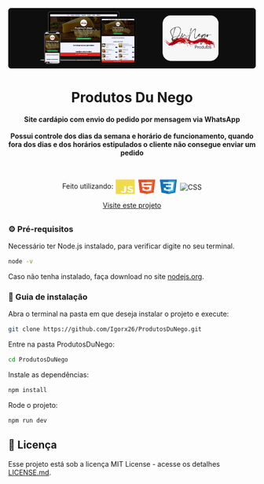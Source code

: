 <img src="assets/mockupComLogo.png">

<h1 align="center" style="font-weight: bold;">Produtos Du Nego </h1>

<p align="center">
    <b>Site cardápio com envio do pedido por mensagem via WhatsApp</b><br><br>
    <b>Possui controle dos dias da semana e horário de funcionamento, quando fora dos dias e dos horários estipulados o cliente não consegue enviar um pedido</b>

##
<br>

<div align="center">
   Feito utilizando:  <img align="center" alt="JS" height="30" width="40" src="https://raw.githubusercontent.com/devicons/devicon/master/icons/javascript/javascript-plain.svg">
    <img align="center" alt="HTML" height="30" width="40" src="https://raw.githubusercontent.com/devicons/devicon/master/icons/html5/html5-original.svg">
    <img align="center" alt="CSS" height="30" width="40" src="https://raw.githubusercontent.com/devicons/devicon/master/icons/css3/css3-original.svg">
    <img align="center" alt="CSS" height="30" width="40" src="https://cdn.jsdelivr.net/gh/devicons/devicon@latest/icons/tailwindcss/tailwindcss-original.svg">
</div>
</p>

<p align="center">
     <a href="https://produtosdunego.vercel.app">Visite este projeto</a>
</p>

##

### ⚙️ Pré-requisitos

Necessário ter Node.js instalado, para verificar digite no seu terminal.

```bash
node -v
```
Caso não tenha instalado, faça download no site [nodejs.org](https://nodejs.org).

### 🔨 Guia de instalação

Abra o terminal na pasta em que deseja instalar o projeto e execute:
```bash
git clone https://github.com/Igorx26/ProdutosDuNego.git
```
Entre na pasta ProdutosDuNego:
```bash
cd ProdutosDuNego
```
Instale as dependências:
```bash
npm install
```
Rode o projeto:
```bash
npm run dev
```

## 📄 Licença

Esse projeto está sob a licença MIT License - acesse os detalhes [LICENSE.md](https://github.com/Igorx26/ProdutosDuNego/blob/main/LICENSE).